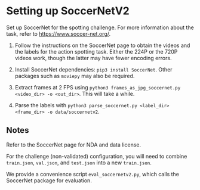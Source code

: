 # Setting up SoccerNetV2

Set up SoccerNet for the spotting challenge. For more information about the task, refer to https://www.soccer-net.org/.

1. Follow the instructions on the SoccerNet page to obtain the videos and the labels for the action spotting task. Either the 224P or the 720P videos work, though the latter may have fewer encoding errors.

2. Install SoccerNet dependencies: `pip3 install SoccerNet`. Other packages such as `moviepy` may also be required.

3. Extract frames at 2 FPS using `python3 frames_as_jpg_soccernet.py <video_dir> -o <out_dir>`. This will take a while.

4. Parse the labels with `python3 parse_soccernet.py <label_dir> <frame_dir> -o data/soccernetv2`.

## Notes

Refer to the SoccerNet page for NDA and data license.

For the challenge (non-validated) configuration, you will need to combine `train.json`, `val.json`, and `test.json` into a new `train.json`.

We provide a convenience script `eval_soccernetv2.py`, which calls the SoccerNet package for evaluation.